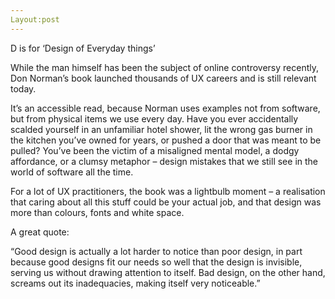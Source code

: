 ```yaml
---
Layout:post
---
```

D is for ‘Design of Everyday things’ 
 
While the man himself has been the subject of online controversy recently, Don Norman’s book launched thousands of UX careers and is still relevant today.  

It’s an accessible read, because Norman uses examples not from software, but from physical items we use every day. Have you ever accidentally scalded yourself in an unfamiliar hotel shower, lit the wrong gas burner in the kitchen you’ve owned for years, or pushed a door that was meant to be pulled? You’ve been the victim of a misaligned mental model, a dodgy affordance, or a clumsy metaphor – design mistakes that we still see in the world of software all the time. 
 
For a lot of UX practitioners, the book was a lightbulb moment – a realisation that caring about all this stuff could be your actual job, and that design was more than colours, fonts and white space. 
 
A great quote:
 
“Good design is actually a lot harder to notice than poor design, in part because good designs fit our needs so well that the design is invisible, serving us without drawing attention to itself. Bad design, on the other hand, screams out its inadequacies, making itself very noticeable.”

 




